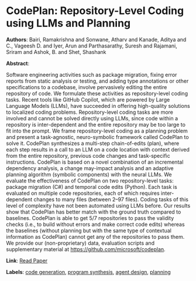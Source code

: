 # CodePlan: Repository-Level Coding using LLMs and Planning

**Authors**: Bairi, Ramakrishna and Sonwane, Atharv and Kanade, Aditya and C., Vageesh D. and Iyer, Arun and Parthasarathy, Suresh and Rajamani, Sriram and Ashok, B. and Shet, Shashank

**Abstract**:

Software engineering activities such as package migration, fixing error reports from static analysis or testing, and adding type annotations or other specifications to a codebase, involve pervasively editing the entire repository of code.     We formulate these activities as repository-level coding tasks.         Recent tools like GitHub Copilot, which are powered by Large Language Models (LLMs), have succeeded in offering high-quality solutions to localized coding problems.     Repository-level coding tasks are more involved and cannot be solved directly using LLMs, since code within a repository is inter-dependent and the entire repository may be too large to fit into the prompt.     We frame repository-level coding as a planning problem and present a task-agnostic, neuro-symbolic framework called CodePlan to solve it.     CodePlan synthesizes a multi-step chain-of-edits (plan), where each step results in a call to an LLM on a code location with context derived from the entire repository, previous code changes and task-specific instructions.     CodePlan is based on a novel combination of an incremental dependency analysis, a change may-impact analysis and an adaptive planning algorithm (symbolic components) with the neural LLMs.         We evaluate the effectiveness of CodePlan on two repository-level tasks: package migration (C#) and temporal code edits (Python). Each task is evaluated on multiple code repositories, each of which requires inter-dependent changes to many files (between 2–97 files).     Coding tasks of this level of complexity have not been automated using LLMs before. Our results show that CodePlan has better match with the ground truth compared to baselines.     CodePlan is able to get 5/7 repositories to pass the validity checks (i.e., to build without errors and make correct code edits) whereas the baselines (without planning but with the same type of contextual information as CodePlan) cannot get any of the repositories to pass them.     We provide our (non-proprietary) data, evaluation scripts and supplementary material at https://github.com/microsoft/codeplan.

**Link**: [Read Paper](https://doi.org/10.1145/3643757)

**Labels**: [code generation](../../labels/code_generation.md), [program synthesis](../../labels/program_synthesis.md), [agent design](../../labels/agent_design.md), [planning](../../labels/planning.md)
